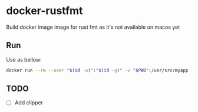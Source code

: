 # docker-rustfmt

Build docker image image for rust fmt as it's not available on macos yet

## Run

Use as bellow:

```sh
docker run --rm --user "$(id -u)":"$(id -g)" -v "$PWD":/usr/src/myapp -w /usr/src/myapp jsenon/docker-rustfmt:latest cargo fmt
```

## TODO

- [ ] Add clipper